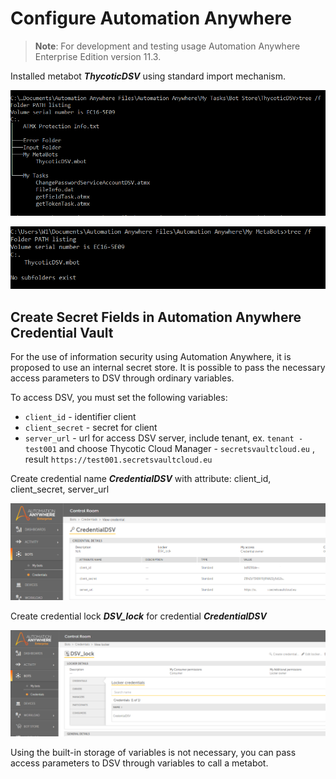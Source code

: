 [title]: # (Configure Automation Anywhere)
[tags]: # (DevOps Secrets Vault,DSV)
[priority]: # (2)
# Configure Automation Anywhere

>**Note**: For development and testing usage Automation Anywhere Enterprise Edition version 11.3.

Installed metabot ***ThycoticDSV*** using standard import mechanism.

![Structure metabot](images/MetabotStructure.png)

![Structure metabot](images/MetabotStructure2.png)

## Create Secret Fields in Automation Anywhere Credential Vault

For the use of information security using Automation Anywhere, it is proposed to use an internal secret store. It is possible to pass the necessary access parameters to DSV through ordinary variables.

To access DSV, you must set the following variables:

* `client_id` - identifier client
* `client_secret` - secret for client
* `server_url` - url for access DSV server, include tenant, ex. ``tenant - test001`` and choose Thycotic Cloud Manager - ``secretsvaultcloud.eu`` , result ``https://test001.secretsvaultcloud.eu``

Create credential name ***CredentialDSV*** with attribute: client_id, client_secret, server_url

![Create Credentials](images/CreateCredentials.png)

Create credential lock ***DSV_lock*** for credential ***CredentialDSV***

![Create credential lock](images/CreateLock.png)

Using the built-in storage of variables is not necessary, you can pass access parameters to DSV through variables to call a metabot.
